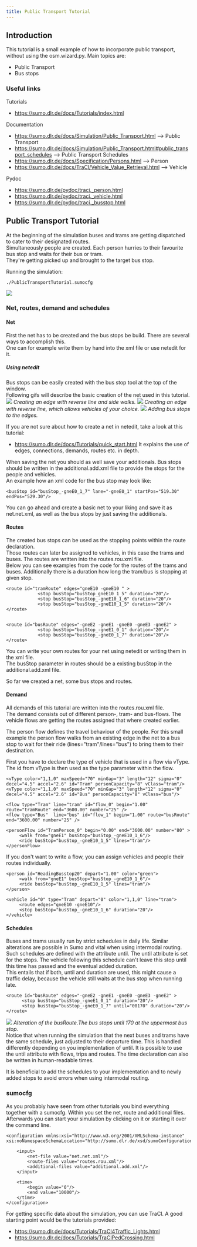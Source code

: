 ```yaml
---
title: Public Transport Tutorial
---
```


## Introduction
This tutorial is a small example of how to incorporate public transport, without
using the osm.wizard.py.
Main topics are:

*   Public Transport
*   Bus stops

### Useful links
Tutorials

* https://sumo.dlr.de/docs/Tutorials/index.html

Documentation

* https://sumo.dlr.de/docs/Simulation/Public_Transport.html --> Public Transport
* https://sumo.dlr.de/docs/Simulation/Public_Transport.html#public_transport_schedules --> Public Transport Schedules
* https://sumo.dlr.de/docs/Specification/Persons.html --> Person
* https://sumo.dlr.de/docs/TraCI/Vehicle_Value_Retrieval.html --> Vehicle

Pydoc

* https://sumo.dlr.de/pydoc/traci._person.html
* https://sumo.dlr.de/pydoc/traci._vehicle.html
* https://sumo.dlr.de/pydoc/traci._busstop.html

## Public Transport Tutorial
At the beginning of the simulation buses and trams are getting dispatched to cater to their designated routes.\
Simultaneously people are created. Each person hurries to their favourite bus stop and waits for their bus or tram.\
They're getting picked up and brought to the target bus stop.

Running the simulation:
```
./PublicTransportTutorial.sumocfg
```
![](../images/PublicTransport01.gif)

### Net, routes, demand and schedules
#### Net
First the net has to be created and the bus stops be build. There are several ways to accomplish this.\
One can for example write them by hand into the xml file or use netedit for it.

##### Using netedit
Bus stops can be easily created with the bus stop tool at the top of the window.\
Following gifs will describe the basic creation of the net used in this tutorial.
![](../images/PublicTransport02.gif)
*Creating an edge with reverse line and side walks.*
![](../images/PublicTransport03.gif)
*Creating an edge with reverse line, which allows vehicles of your choice.*
![](../images/PublicTransport04.gif)
*Adding bus stops to the edges.*

If you are not sure about how to create a net in netedit, take a look at this tutorial:

* https://sumo.dlr.de/docs/Tutorials/quick_start.html
It explains the use of edges, connections, demands, routes etc. in depth.

When saving the net you should as well save your additionals.
Bus stops should be written in the additional.add.xml file to provide the stops for the people and vehicles.\
An example how an xml code for the bus stop may look like:
```
<busStop id="busStop_-gneE0_1_7" lane="-gneE0_1" startPos="519.30" endPos="529.30"/>
```
You can go ahead and create a basic net to your liking and save it as net.net.xml,
as well as the bus stops by just saving the additionals.

#### Routes
The created bus stops can be used as the stopping points within the route declaration.\
Those routes can later be assigned to vehicles, in this case the trams and buses.
The routes are written into the routes.rou.xml file.\
Below you can see examples from the code for the routes of the trams and buses.
Additionally there is a duration how long the tram/bus is stopping at given stop.
```
<route id="tramRoute" edges="gneE10 -gneE10 " >
            <stop busStop="busStop_gneE10_1_5" duration="20"/>
            <stop busStop="busStop_-gneE10_1_6" duration="20"/>
            <stop busStop="busStop_-gneE10_1_5" duration="20"/>
</route>


<route id="busRoute" edges="-gneE2 -gneE1 -gneE0 -gneE3 -gneE2" >
            <stop busStop="busStop_-gneE1_0_1" duration="20"/>
            <stop busStop="busStop_-gneE0_1_7" duration="20"/>
</route>
```
You can write your own routes for your net using netedit or writing them in the xml file.\
The busStop parameter in routes should be a existing busStop in the additional.add.xml file.

So far we created a net, some bus stops and routes.

#### Demand
All demands of this tutorial are written into the routes.rou.xml file.\
The demand consists out of different person-, tram- and bus-flows. The vehicle flows are
getting the routes assigned that where created earlier.

The person flow defines the travel behaviour of the people. For this small example
the person flow walks from an existing edge in the net to a bus stop to wait for
their ride (lines="tram"/lines="bus") to bring them to their destination.

First you have to declare the type of vehicle that is used in a flow via vType.
The id from vType is then used as the type parameter within the flow.
```
<vType color="1,1,0" maxSpeed="70" minGap="3" length="12" sigma="0" decel="4.5" accel="2.6" id="Tram" personCapacity="8" vClass="tram"/>
<vType color="1,1,0" maxSpeed="70" minGap="3" length="12" sigma="0" decel="4.5" accel="2.6" id="Bus" personCapacity="8" vClass="bus"/>

<flow type="Tram" line="tram" id="flow_0" begin="1.00" route="tramRoute" end="3600.00" number="25" />
<flow type="Bus"  line="bus" id="flow_1" begin="1.00" route="busRoute" end="3600.00" number="25" />

<personFlow id="TramPerson_0" begin="0.00" end="3600.00" number="80" >
     <walk from="gneE1" busStop="busStop_-gneE10_1_6"/>
     <ride busStop="busStop_-gneE10_1_5" lines="tram"/>   
</personFlow>
```
If you don't want to write a flow, you can assign vehicles and people their routes
individually.
```
<person id="HeadingBusstop20" depart="1.00" color="green">
     <walk from="gneE1" busStop="busStop_-gneE10_1_6"/>
     <ride busStop="busStop_-gneE10_1_5" lines="tram"/>    
</person>

<vehicle id="0" type="Tram" depart="0" color="1,1,0" line="tram">
     <route edges="gneE10 -gneE10"/>
     <stop busStop="busStop_-gneE10_1_6" duration="20"/>
</vehicle>
```
#### Schedules
Buses and trams usually run by strict schedules in daily life. Similar alterations are possible in Sumo and vital when using intermodal routing.\
Such schedules are defined with the attribute until. The until attribute is set for the stops.
The vehicle following this schedule can't leave this stop until this time has passed and the eventual added duration.\
This entails that if both, until and duration are used, this might cause a traffic delay, because the vehicle still waits at the bus stop when running late.
```
<route id="busRoute" edges="-gneE2 -gneE1 -gneE0 -gneE3 -gneE2" >
      <stop busStop="busStop_-gneE1_0_1" duration="20"/>
      <stop busStop="busStop_-gneE0_1_7" until="00170" duration="20"/>
</route>
```
![](../images/PublicTransport05.gif)
*Alteration of the busRoute.The bus stops until 170 at the uppermost bus stop.* \
Notice that when running the simulation that the next buses and trams have the same schedule, just adjusted
to their departure time. This is handled differently depending on you implementation of until.
It is possible to use the until attribute with flows, trips and routes. The time declaration can also be written in human-readable times.

It is beneficial to add the schedules to your implementation and to newly added stops to avoid errors when using intermodal routing.


### sumocfg
As you probably have seen from other tutorials you bind everything together
with a sumocfg. Within you set the net, route and additional files.\
Afterwards you can start your simulation by clicking on it or starting it over the
command line.
```
<configuration xmlns:xsi="http://www.w3.org/2001/XMLSchema-instance" xsi:noNamespaceSchemaLocation="http://sumo.dlr.de/xsd/sumoConfiguration.xsd">

    <input>
        <net-file value="net.net.xml"/>
        <route-files value="routes.rou.xml"/>
        <additional-files value="additional.add.xml"/>
    </input>

    <time>
        <begin value="0"/>
        <end value="10000"/>
    </time>
</configuration>
```
For getting specific data about the simulation, you can use TraCI.
A good starting point would be the tutorials provided:

* https://sumo.dlr.de/docs/Tutorials/TraCI4Traffic_Lights.html
* https://sumo.dlr.de/docs/Tutorials/TraCIPedCrossing.html
